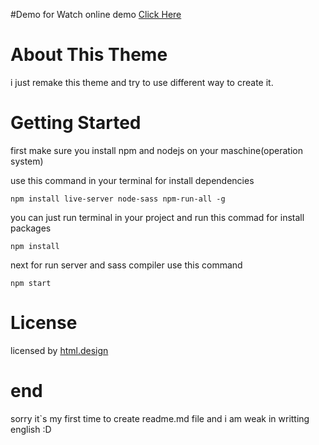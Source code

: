 #Demo
for Watch online demo [Click Here](https://realattila.github.io/templates/zonebiz/)

# About This Theme
i just remake this theme and try to use different way to create it.

# Getting Started

first make sure you install npm and nodejs on your maschine(operation system)

use this command in your terminal for install dependencies
```
npm install live-server node-sass npm-run-all -g
```

you can just run terminal in your project and run this commad for install packages
```
npm install 
```

next for run server and sass compiler use this command
```
npm start
```

# License

licensed by [html.design](https://html.design/)

# end
 sorry it`s my first time to create readme.md file and i am weak in writting english :D